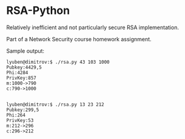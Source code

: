 RSA-Python
==========

Relatively inefficient and not particularly secure RSA implementation.

Part of a Network Security course homework assignment. 

Sample output:

    lyuben@dimitrov:$ ./rsa.py 43 103 1000
	Pubkey:4429,5
	Phi:4284
	PrivKey:857
	m:1000->790
	c:790->1000

	
	lyuben@dimitrov:$ ./rsa.py 13 23 212
	Pubkey:299,5
	Phi:264
	PrivKey:53
	m:212->296
	c:296->212